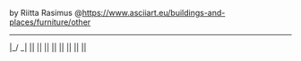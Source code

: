 by Riitta Rasimus @https://www.asciiart.eu/buildings-and-places/furniture/other
 _______________________
|_/                 \_|
 ||                  ||
 ||                  ||
 ||                  ||
 ||                  ||